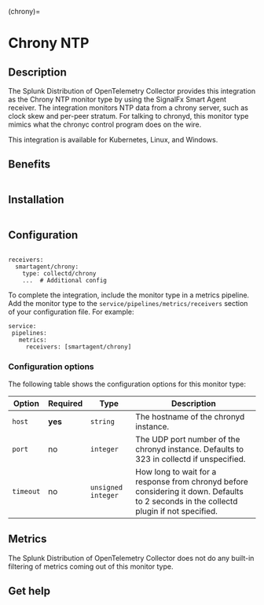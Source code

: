 (chrony)=

# Chrony NTP
<meta name="description" content="Documentation for the chrony monitor">

## Description

The Splunk Distribution of OpenTelemetry Collector provides this integration as the Chrony NTP monitor type by using the SignalFx Smart Agent receiver. The integration monitors NTP data from a chrony server, such as clock skew and per-peer stratum. For talking to chronyd, this monitor type mimics what the chronyc control program does on the wire.

This integration is available for Kubernetes, Linux, and Windows.

## Benefits

```{include} /_includes/benefits.md
```

## Installation

```{include} /_includes/collector-installation.md
```

## Configuration

```{include} /_includes/configuration.md
```

```
receivers:
  smartagent/chrony:
    type: collectd/chrony
    ...  # Additional config
```

To complete the integration, include the monitor type in a metrics pipeline. Add the monitor type to the `service/pipelines/metrics/receivers` section of your configuration file. For example:

```
service:
 pipelines:
   metrics:
     receivers: [smartagent/chrony]
```
### Configuration options

The following table shows the configuration options for this monitor type:

 Option | Required | Type | Description |
| --- | --- | --- | --- |
| `host` | **yes** | `string` | The hostname of the chronyd instance. |
| `port` | no | `integer` | The UDP port number of the chronyd instance.  Defaults to 323 in collectd if unspecified. |
| `timeout` | no | `unsigned integer` | How long to wait for a response from chronyd before considering it down. Defaults to 2 seconds in the collectd plugin if not specified. |

## Metrics

The Splunk Distribution of OpenTelemetry Collector does not do any built-in filtering of metrics coming out of this monitor type.

## Get help

```{include} /_includes/troubleshooting.md
```
